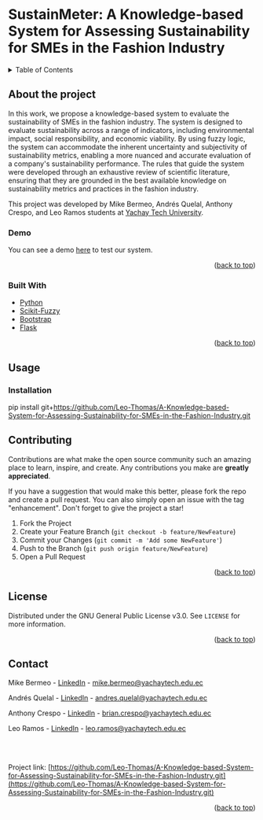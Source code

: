 # SustainMeter: A Knowledge-based System for Assessing Sustainability for SMEs in the Fashion Industry

<details>
  <summary>Table of Contents</summary>
  <ol>
    <li>
      <a href="#about-the-project">About the project</a>
    </li>
    <li><a href="#usage">Usage</a>
    </li>
    <li><a href="#contributing">Contributing</a></li>
    <li><a href="#license">License</a></li>
    <li><a href="#contact">Contact</a></li>
  </ol>
</details>

<!-- ABOUT THE PROJECT -->
## About the project

In this work, we propose a knowledge-based system to evaluate the sustainability of SMEs in the fashion industry. The system is designed to evaluate sustainability across a range of indicators, including environmental impact, social responsibility, and economic viability. By using fuzzy logic, the system can accommodate the inherent uncertainty and subjectivity of sustainability metrics, enabling a more nuanced and accurate evaluation of a company's sustainability performance. The rules that guide the system were developed through an exhaustive review of scientific literature, ensuring that they are grounded in the best available knowledge on sustainability metrics and practices in the fashion industry.

This project was developed by Mike Bermeo, Andrés Quelal, Anthony Crespo, and Leo Ramos students at [Yachay Tech University](https://www.yachaytech.edu.ec/en/).

### Demo

You can see a demo [here](http://mariscoboliviano.pythonanywhere.com/) to test our system.

<p align="right">(<a href="#top">back to top</a>)</p>



### Built With
* [Python](https://www.python.org/)
* [Scikit-Fuzzy](https://pypi.org/project/scikit-fuzzy/)
* [Bootstrap](https://getbootstrap.com/)
* [Flask](https://flask.palletsprojects.com/en/2.2.x/)

<p align="right">(<a href="#top">back to top</a>)</p>

<!-- GETTING STARTED -->
## Usage

### Installation

pip install git+https://github.com/Leo-Thomas/A-Knowledge-based-System-for-Assessing-Sustainability-for-SMEs-in-the-Fashion-Industry.git

<!-- CONTRIBUTING -->
## Contributing

Contributions are what make the open source community such an amazing place to learn, inspire, and create. Any contributions you make are **greatly appreciated**.

If you have a suggestion that would make this better, please fork the repo and create a pull request. You can also simply open an issue with the tag "enhancement".
Don't forget to give the project a star!

1. Fork the Project
2. Create your Feature Branch (`git checkout -b feature/NewFeature`)
3. Commit your Changes (`git commit -m 'Add some NewFeature'`)
4. Push to the Branch (`git push origin feature/NewFeature`)
5. Open a Pull Request

<p align="right">(<a href="#top">back to top</a>)</p>



<!-- LICENSE -->
## License

Distributed under the GNU General Public License v3.0. See `LICENSE` for more information.

<p align="right">(<a href="#top">back to top</a>)</p>



<!-- CONTACT -->
## Contact

Mike Bermeo - [LinkedIn](https://www.linkedin.com/in/mike-bermeo-1a8869128/) - mike.bermeo@yachaytech.edu.ec

Andrés Quelal - [LinkedIn](https://www.linkedin.com/in/andresq99/) - andres.quelal@yachaytech.edu.ec

Anthony Crespo - [LinkedIn](https://www.linkedin.com/in/anthony-crespo20/) - brian.crespo@yachaytech.edu.ec

Leo Ramos - [LinkedIn](https://www.linkedin.com/in/leo-thomas-ramos/) - leo.ramos@yachaytech.edu.ec

<br>
<br>

Project link: [https://github.com/Leo-Thomas/A-Knowledge-based-System-for-Assessing-Sustainability-for-SMEs-in-the-Fashion-Industry.git](https://github.com/Leo-Thomas/A-Knowledge-based-System-for-Assessing-Sustainability-for-SMEs-in-the-Fashion-Industry.git)

<p align="right">(<a href="#top">back to top</a>)</p>
